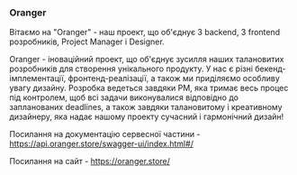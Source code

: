 ### Oranger

Вітаємо на "Oranger" - наш проект, що об'єднує 3 backend, 3 frontend розробників, Project Manager і Designer.

Oranger - іноваційний проект, що об'єднує зусилля наших талановитих розробників для створення унікального продукту. 
У нас є різні бекенд-імплементації, фронтенд-реалізації, а також ми приділяємо особливу увагу дизайну. Розробка ведеться завдяки PM, яка тримає весь процес під контролем, щоб всі задачи виконувалися відповідно до запланованих deadlines, а також завдяки талановитому і креативному дизайнеру, яка надає нашому проекту сучасний і гармонічний дизайн!

Посилання на документацію сервесної частини - https://api.oranger.store/swagger-ui/index.html#/

Посилання на сайт - https://oranger.store/
